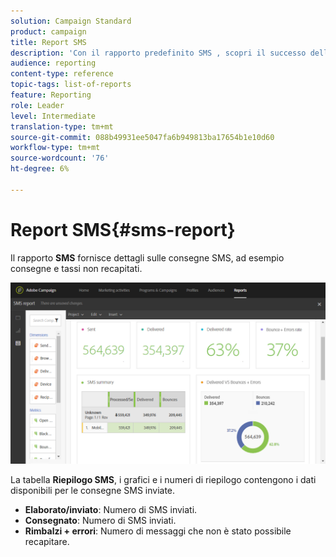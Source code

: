 ```yaml
---
solution: Campaign Standard
product: campaign
title: Report SMS
description: 'Con il rapporto predefinito SMS , scopri il successo delle consegne SMS. '
audience: reporting
content-type: reference
topic-tags: list-of-reports
feature: Reporting
role: Leader
level: Intermediate
translation-type: tm+mt
source-git-commit: 088b49931ee5047fa6b949813ba17654b1e10d60
workflow-type: tm+mt
source-wordcount: '76'
ht-degree: 6%

---
```



# Report SMS{#sms-report}

Il rapporto **SMS** fornisce dettagli sulle consegne SMS, ad esempio consegne e tassi non recapitati.

![](assets/dynamic_report_sms.png)

La tabella **Riepilogo SMS**, i grafici e i numeri di riepilogo contengono i dati disponibili per le consegne SMS inviate.

* **Elaborato/inviato**: Numero di SMS inviati.
* **Consegnato**: Numero di SMS inviati.
* **Rimbalzi + errori**: Numero di messaggi che non è stato possibile recapitare.

